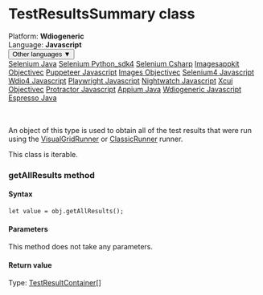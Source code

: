 # TestResultsSummary class
<div class='platform-bar-container-div'><div class='platform-bar-div'>Platform:  <b> Wdiogeneric</b>
</div><div class='platform-bar-div'>Language: <b>Javascript</b></div><div class='dropdown-button-container-div'><button class='sdk-language-dropdown-button'>Other languages ▼</button><div class='dropdown-content'>
<a href='../../selenium/java/testresultssummary'>Selenium Java</a>
<a href='../../selenium/python_sdk4/testresultssummary'>Selenium Python_sdk4</a>
<a href='../../selenium/csharp/testresultssummary'>Selenium Csharp</a>
<a href='../../imagesappkit/objectivec/testresultssummary'>Imagesappkit Objectivec</a>
<a href='../../puppeteer/javascript/testresultssummary'>Puppeteer Javascript</a>
<a href='../../images/objectivec/testresultssummary'>Images Objectivec</a>
<a href='../../selenium4/javascript/testresultssummary'>Selenium4 Javascript</a>
<a href='../../wdio4/javascript/testresultssummary'>Wdio4 Javascript</a>
<a href='../../playwright/javascript/testresultssummary'>Playwright Javascript</a>
<a href='../../nightwatch/javascript/testresultssummary'>Nightwatch Javascript</a>
<a href='../../xcui/objectivec/testresultssummary'>Xcui Objectivec</a>
<a href='../../protractor/javascript/testresultssummary'>Protractor Javascript</a>
<a href='../../appium/java/testresultssummary'>Appium Java</a>
<a href='../../wdiogeneric/javascript/testresultssummary'>Wdiogeneric Javascript</a>
<a href='../../espresso/java/testresultssummary'>Espresso Java</a>
</div></div><br /><br /></div>




An object of this type is used to obtain all of the test results that were run using the [VisualGridRunner](./visualgridrunner) or [ClassicRunner](./classicrunner) runner.

This class is iterable.


### getAllResults method
#### Syntax


    let value = obj.getAllResults();
    

#### Parameters

This method does not take any parameters.

#### Return value

Type:  [TestResultContainer](./testresultcontainer)\[\]
